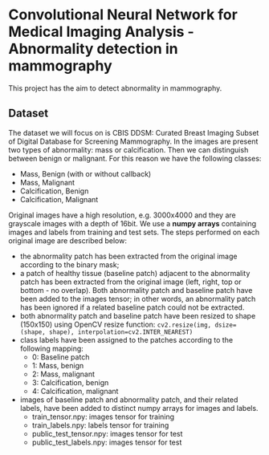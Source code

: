 # Convolutional Neural Network for Medical Imaging Analysis - Abnormality detection in mammography 

This project has the aim to detect abnormality in mammography.

## Dataset

The dataset we will focus on is CBIS DDSM: Curated Breast Imaging Subset of Digital Database for Screening Mammography. In the images are present two types of abnormality: mass or calcification. Then we can distinguish between benign or malignant. For this reason we have the following classes:
- Mass, Benign (with or without callback)
- Mass, Malignant
- Calcification, Benign
- Calcification, Malignant

Original images have a high resolution, e.g. 3000x4000 and they are grayscale images with a depth of 16bit.
We use a **numpy arrays** containing images and labels from training and test sets.
The steps performed on each original image are described below:
- the abnormality patch has been extracted from the original image according to the binary mask;
- a patch of healthy tissue (baseline patch) adjacent to the abnormality patch has been extracted from the original image (left, right, top or bottom - no overlap). Both abnormality patch and baseline patch have been added to the images tensor; in other words, an abnormality patch has been ignored if a related baseline patch could not be extracted.
- both abnormality patch and baseline patch have been resized to shape (150x150) using OpenCV resize function: `cv2.resize(img, dsize=(shape, shape), interpolation=cv2.INTER_NEAREST)`
- class labels have been assigned to the patches according to the following mapping:
  - 0: Baseline patch
  - 1: Mass, benign
  - 2: Mass, malignant
  - 3: Calcification, benign
  - 4: Calcification, malignant
- images of baseline patch and abnormality patch, and their related labels, have been added to distinct numpy arrays for images and labels.
  - train_tensor.npy: images tensor for training
  - train_labels.npy: labels tensor for training
  - public_test_tensor.npy: images tensor for test
  - public_test_labels.npy: images tensor for test
